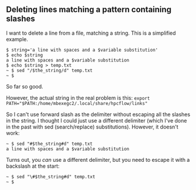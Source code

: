 ## Deleting lines matching a pattern containing slashes

I want to delete a line from a file, matching a string.
This is a simplified example.

    $ string='a line with spaces and a $variable substitution'
    $ echo $string
    a line with spaces and a $variable substitution
    $ echo $string > temp.txt
    ~ $ sed "/$the_string/d" temp.txt
    ~ $ 

So far so good.

However, the actual string in the real problem is this:
`export PATH="$PATH:/home/mbexegc2/.local/share/hpcflow/links"`

So I can't use forward slash as the delimiter without escaping all the slashes
in the string.
I thought I could just use a different delimiter (which I've done in the past with 
sed (search/replace) substitutions).
However, it doesn't work:

    ~ $ sed "#$the_string#d" temp.txt
    a line with spaces and a $variable substitution

Turns out, you *can* use a different delimiter, but you need to escape it with a backslash
at the start:

    ~ $ sed "\#$the_string#d" temp.txt
    ~ $ 


